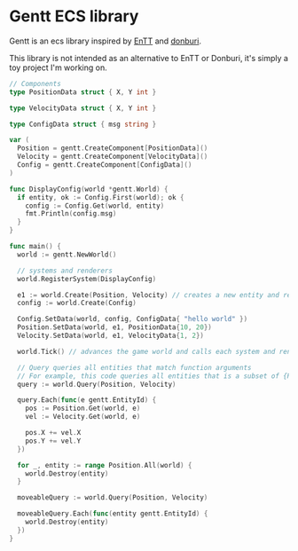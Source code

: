 # Gentt ECS library
Gentt is an ecs library inspired by [EnTT](https://www.github.com/skypjack/entt) and [donburi](https://www.github.com/yohamta/donburi).

This library is not intended as an alternative to EnTT or Donburi, it's simply a toy project I'm working on.
```go
// Components
type PositionData struct { X, Y int }

type VelocityData struct { X, Y int }

type ConfigData struct { msg string }

var (
  Position = gentt.CreateComponent[PositionData]()
  Velocity = gentt.CreateComponent[VelocityData]()
  Config = gentt.CreateComponent[ConfigData]()
)

func DisplayConfig(world *gentt.World) {
  if entity, ok := Config.First(world); ok {
    config := Config.Get(world, entity)
    fmt.Println(config.msg)
  }
}

func main() {
  world := gentt.NewWorld()

  // systems and renderers
  world.RegisterSystem(DisplayConfig)

  e1 := world.Create(Position, Velocity) // creates a new entity and returns its id
  config := world.Create(Config)

  Config.SetData(world, config, ConfigData{ "hello world" })
  Position.SetData(world, e1, PositionData{10, 20})
  Velocity.SetData(world, e1, VelocityData{1, 2})

  world.Tick() // advances the game world and calls each system and renderer

  // Query queries all entities that match function arguments 
  // For example, this code queries all entities that is a subset of {Position, Velocity}
  query := world.Query(Position, Velocity)

  query.Each(func(e gentt.EntityId) {
    pos := Position.Get(world, e) 
    vel := Velocity.Get(world, e) 

    pos.X += vel.X
    pos.Y += vel.Y
  })

  for _, entity := range Position.All(world) {
    world.Destroy(entity)
  }

  moveableQuery := world.Query(Position, Velocity)

  moveableQuery.Each(func(entity gentt.EntityId) {
    world.Destroy(entity)
  })
}
```
